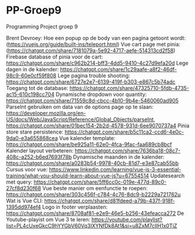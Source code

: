 # PP-Groep9
Programming Project groep 9

Brent Devroey:
Hoe een popup op de body van een pagina getoont wordt: (https://vuejs.org/guide/built-ins/teleport.html)
Vue cart page met pinia: (https://chatgpt.com/share/7181079a-5e92-4717-aefe-514313cd2f58)
Firebase database of pinia voor de cart: https://chatgpt.com/share/c962b214-bff3-4dd5-9410-4c27d9efa20d
Lege dagen in de kalender: https://chatgpt.com/share/1c29aafe-a8f2-46df-98c9-60e0cf59f808
Lege pagina trouble shooting: https://chatgpt.com/share/6727e2e7-6139-419f-b303-e867c5b74adc
Toegang tot de database: https://chatgpt.com/share/47325710-5fdb-4735-ac15-610c198cc704
Dynamische dropdown voor quantity: https://chatgpt.com/share/71559c8d-cbcc-4b10-9b4e-5460060ad905
ParseInt gebruiken om data van de options page op te slaan: https://developer.mozilla.org/en-US/docs/Web/JavaScript/Reference/Global_Objects/parseInt, https://chatgpt.com/share/01bec154-2b2d-4578-931d-6ee9070737a4
Pinia store stare persistence: https://chatgpt.com/share/b5c11ca2-ccd6-4e0c-9da0-e3a655868cea
Vue kalender template: https://chatgpt.com/share/be925a11-62e0-4fca-9fac-faa689cb8bcf
Kalender layout verbeteren: https://chatgpt.com/share/7636ba18-08c7-408c-a252-b6ed7693f78b
Dynamische maanden in de kalender: https://chatgpt.com/share/a0283b54-9978-40cb-81d7-e3e87cab55bb
Cursus voor vue: https://www.linkedin.com/learning/vue-js-3-essential-training/what-you-should-learn-about-vue-js?u=67554514
Updatesearch met query: https://chatgpt.com/share/5ff6cc0c-019e-477d-89c0-27cf8d230f68
Vue beste manier om eenfunctie te roepen: https://chatgpt.com/share/303c456f-c784-4c76-8dc9-b2229a721762µ
Wat is Vue CLI: https://chatgpt.com/share/d81fdeed-a79b-437f-918f-1395dd974ef4
Logo in footer verplaasten: https://chatgpt.com/share/8708af81-e2e9-46e5-b256-43efeacca272
De Youtube-playist om Vue 3 te leren: https://youtube.com/playlist?list=PL4cUxeGkcC9hYYGbV60Vq3IXYNfDk8At1&si=u8ZxM7clIH1x0TjZ
